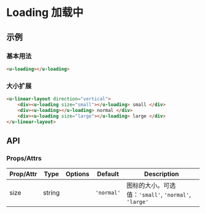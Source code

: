 <!-- 该 README.md 根据 api.yaml 和 docs/*.md 自动生成，为了方便在 GitHub 和 NPM 上查阅。如需修改，请查看源文件 -->

# Loading 加载中

## 示例
### 基本用法
```html
<u-loading></u-loading>
```

### 大小扩展

``` html
<u-linear-layout direction="vertical">
    <div><u-loading size="small"></u-loading> small </div>
    <div><u-loading></u-loading> normal </div>
    <div><u-loading size="large"></u-loading> large </div>
</u-linear-layout>
```

## API
### Props/Attrs

| Prop/Attr | Type | Options | Default | Description |
| --------- | ---- | ------- | ------- | ----------- |
| size | string |  | `'normal'` | 图标的大小。可选值：`'small'`, `'normal'`, `'large'` |
